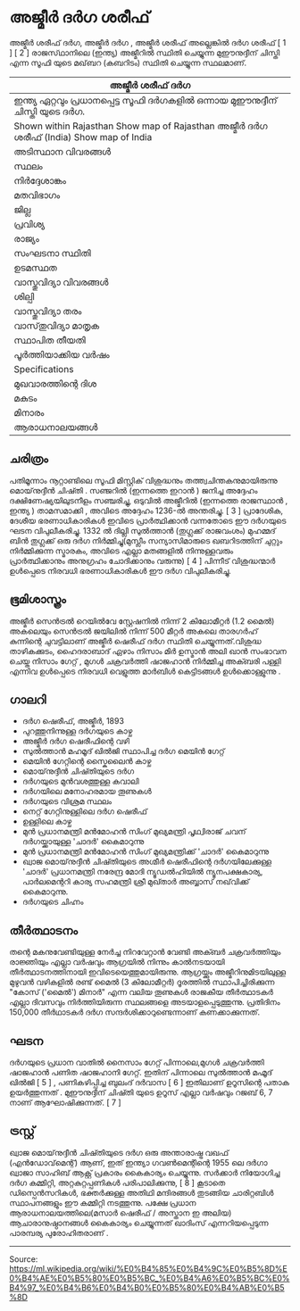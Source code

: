 # അജ്മീർ ദർഗ ശരീഫ്

അജ്മീർ ശരീഫ് ദർഗ, അജ്മീർ ദർഗ , അജ്മീർ ശരീഫ് അല്ലെങ്കിൽ ദർഗ ശരീഫ് [ 1 ] [ 2 ] രാജസ്‌ഥാനിലെ (ഇന്ത്യ) അജ്മീറിൽ സ്ഥിതി ചെയ്യുന്ന മുഈനുദ്ദീന് ചിസ്തി എന്ന സൂഫി യുടെ മഖ്‌ബറ (കബറിടം) സ്ഥിതി ചെയ്യുന്ന സ്ഥലമാണ്.

| അജ്മീർ ശരീഫ് ദർഗ |
| --- |
| ഇന്ത്യ ഏറ്റവും പ്രധാനപ്പെട്ട സൂഫി ദർഗകളിൽ ഒന്നായ മുഈനുദ്ദീന് ചിസ്തി യുടെ ദർഗ. |
| Shown within Rajasthan Show map of Rajasthan അജ്മീർ ദർഗ ശരീഫ് (India) Show map of India |
| അടിസ്ഥാന വിവരങ്ങൾ |
| സ്ഥലം |
| നിർദ്ദേശാങ്കം |
| മതവിഭാഗം |
| ജില്ല |
| പ്രവിശ്യ |
| രാജ്യം |
| സംഘടനാ സ്ഥിതി |
| ഉടമസ്ഥത |
| വാസ്തുവിദ്യാ വിവരങ്ങൾ |
| ശില്പി |
| വാസ്തുവിദ്യാ തരം |
| വാസ്‌തുവിദ്യാ മാതൃക |
| സ്ഥാപിത തീയതി |
| പൂർത്തിയാക്കിയ വർഷം |
| Specifications |
| മുഖവാരത്തിന്റെ ദിശ |
| മകുടം |
| മിനാരം |
| ആരാധനാലയങ്ങൾ |

## ചരിത്രം

പതിമൂന്നാം നൂറ്റാണ്ടിലെ സൂഫി മിസ്റ്റിക് വിശുദ്ധനും തത്ത്വചിന്തകനുമായിരുന്നു മൊയ്‌നുദ്ദീൻ ചിഷ്തി . സഞ്ജറിൽ (ഇന്നത്തെ ഇറാൻ ) ജനിച്ച അദ്ദേഹം ദക്ഷിണേഷ്യയിലുടനീളം സഞ്ചരിച്ചു, ഒടുവിൽ അജ്മീറിൽ (ഇന്നത്തെ രാജസ്ഥാൻ , ഇന്ത്യ ) താമസമാക്കി , അവിടെ അദ്ദേഹം 1236-ൽ അന്തരിച്ചു. [ 3 ] പ്രാദേശിക, ദേശീയ ഭരണാധികാരികൾ ഇവിടെ പ്രാർത്ഥിക്കാൻ വന്നതോടെ ഈ ദർഗയുടെ ഘടന വിപുലീകരിച്ചു. 1332 ൽ ദില്ലി സുൽത്താൻ (തുഗ്ലക്ക് രാജവംശം) മുഹമ്മദ് ബിൻ തുഗ്ലക്ക് ഒരു ദർഗ നിർമ്മിച്ചു(മുസ്ലീം സന്യാസിമാരുടെ ഖബറിടത്തിന് ചുറ്റും നിർമ്മിക്കുന്ന സ്മാരകം, അവിടെ എല്ലാ മതങ്ങളിൽ നിന്നുള്ളവരും പ്രാർത്ഥിക്കാനും അനുഗ്രഹം ചോദിക്കാനും വരുന്നു) [ 4 ] പിന്നീട് വിശുദ്ധന്മാർ ഉൾപ്പെടെ നിരവധി ഭരണാധികാരികൾ ഈ ദർഗ വിപുലീകരിച്ചു.

## ഭൂമിശാസ്ത്രം

അജ്മീർ സെൻട്രൽ റെയിൽവേ സ്റ്റേഷനിൽ നിന്ന് 2 കിലോമീറ്റർ (1.2 മൈൽ) അകലെയും സെൻട്രൽ ജയിലിൽ നിന്ന് 500 മീറ്റർ അകലെ താരഗർഹ് കുന്നിന്റെ ചുവട്ടിലാണ് അജ്മീർ ഷെരീഫ് ദർഗ സ്ഥിതി ചെയ്യുന്നത്.വിശുദ്ധ താഴികക്കുടം, ഹൈദരാബാദ് ഏഴാം നിസാം മിർ ഉസ്മാൻ അലി ഖാൻ സംഭാവന ചെയ്ത നിസാം ഗേറ്റ് , മുഗൾ ചക്രവർത്തി ഷാജഹാൻ നിർമ്മിച്ച അക്ബരി പള്ളി എന്നിവ ഉൾപ്പെടെ നിരവധി വെളുത്ത മാർബിൾ കെട്ടിടങ്ങൾ ഉൾക്കൊള്ളുന്നു .

## ഗാലറി

- ദർഗ ഷെരീഫ്, അജ്മീർ, 1893
- പുറത്തുനിന്നുള്ള ദർഗയുടെ കാഴ്ച
- അജ്മീർ ദർഗ ഷെരീഫിന്റെ വഴി
- സുൽത്താൻ മഹമൂദ് ഖിൽജി സ്ഥാപിച്ച ദർഗ മെയിൻ ഗേറ്റ്
- മെയിൻ ഗേറ്റിന്റെ സ്കൈലൈൻ കാഴ്ച
- മൊയ്‌നുദ്ദീൻ ചിഷ്തിയുടെ ദർഗ
- ദർഗയുടെ മുൻവശത്തുള്ള കവാലി
- ദർഗയിലെ മനോഹരമായ തൂണുകൾ
- ദർഗയുടെ വിശ്രമ സ്ഥലം
- നെറ്റ് ഗേറ്റിനുള്ളിലെ ദർഗ ഷെരീഫ്
- ഉള്ളിലെ കാഴ്ച
- മുൻ പ്രധാനമന്ത്രി മൻ‌മോഹൻ സിംഗ് മുഖ്യമന്ത്രി പൃഥ്വിരാജ് ചവന് ദർഗയ്ക്കായുള്ള 'ചാദർ' കൈമാറുന്നു
- മുൻ പ്രധാനമന്ത്രി മൻ‌മോഹൻ സിംഗ് മുഖ്യമന്ത്രിക്ക് 'ചാദർ' കൈമാറുന്നു
- ഖ്വാജ മൊയ്‌നുദ്ദീൻ ചിഷ്തിയുടെ അഗ്മീർ ഷെരീഫിന്റെ ദർഗയിലേക്കുള്ള 'ചാദർ' പ്രധാനമന്ത്രി നരേന്ദ്ര മോദി ന്യൂഡൽഹിയിൽ ന്യൂനപക്ഷകാര്യ, പാർലമെന്ററി കാര്യ സഹമന്ത്രി ശ്രീ മുഖ്താർ അബ്ബാസ് നഖ്‌വിക്ക് കൈമാറുന്നു.
- ദർഗയുടെ ചിഹ്നം

## തീർത്ഥാടനം

തന്റെ മകനുവേണ്ടിയുള്ള നേർച്ച നിറവേറ്റാൻ വേണ്ടി അക്ബർ ചക്രവർത്തിയും രാജ്ഞിയും എല്ലാ വർഷവും ആഗ്രയിൽ നിന്നും കാൽനടയായി തീർത്ഥാടനത്തിനായി ഇവിടെയെത്തുമായിരുന്നു. ആഗ്രയ്ക്കും അജ്മീറിനുമിടയിലുള്ള മുഴുവൻ വഴികളിൽ രണ്ട് മൈൽ (3 കിലോമീറ്റർ) ദൂരത്തിൽ സ്ഥാപിച്ചിരിക്കുന്ന "കോസ് ('മൈൽ') മിനാർ" എന്ന വലിയ തൂണുകൾ രാജകീയ തീർത്ഥാടകർ എല്ലാ ദിവസവും നിർത്തിയിരുന്ന സ്ഥലങ്ങളെ അടയാളപ്പെടുത്തുന്നു. 
പ്രതിദിനം 150,000 തീർഥാടകർ ദർഗ സന്ദർശിക്കാറുണ്ടെന്നാണ് കണക്കാക്കുന്നത്.

## ഘടന

ദർഗയുടെ പ്രധാന വാതിൽ നൈസാം ഗേറ്റ് പിന്നാലെ,മുഗൾ ചക്രവർത്തി ഷാജഹാൻ പണിത ഷാജഹാനി ഗേറ്റ്. ഇതിന് പിന്നാലെ സുൽത്താൻ മഹ്മൂദ് ഖിൽജി [ 5 ] , പണികഴിപ്പിച്ച ബുലംദ് ദർവാസ [ 6 ] ഇതിലാണ് ഉറൂസിന്റെ പതാക ഉയർത്തുന്നത് . മുഈനുദ്ദീന് ചിഷ്തി യുടെ ഉറൂസ് എല്ലാ വർഷവും റജബ് 6, 7 നാണ് ആഘോഷിക്കുന്നത്. [ 7 ]

## ട്രസ്റ്റ്

ഖ്വാജ മൊയ്‌നുദ്ദീൻ ചിഷ്തിയുടെ ദർഗ ഒരു അന്താരാഷ്ട്ര വഖഫ് (എൻ‌ഡോവ്‌മെന്റ്) ആണ്, ഇത് ഇന്ത്യാ ഗവൺമെന്റിന്റെ 1955 ലെ ദർഗാ ഖ്വാജാ സാഹിബ് ആക്റ്റ് പ്രകാരം കൈകാര്യം ചെയ്യുന്നു. സർക്കാർ നിയോഗിച്ച ദർഗ കമ്മിറ്റി, അറ്റകുറ്റപ്പണികൾ പരിപാലിക്കുന്നു, [ 8 ] കൂടാതെ ഡിസ്പെൻസറികൾ, ഭക്തർക്കുള്ള അതിഥി മന്ദിരങ്ങൾ തുടങ്ങിയ ചാരിറ്റബിൾ സ്ഥാപനങ്ങളും ഈ കമ്മിറ്റി നടത്തുന്നു. പക്ഷേ പ്രധാന ആരാധനാലയത്തിലെ(മസാർ ഷെരീഫ് / അസ്താന ഇ അലിയ) ആചാരാനുഷ്ഠാനങ്ങൾ കൈകാര്യം ചെയ്യുന്നത് ഖാദിംസ് എന്നറിയപ്പെടുന്ന പാരമ്പര്യ പുരോഹിതരാണ് .

---
Source: https://ml.wikipedia.org/wiki/%E0%B4%85%E0%B4%9C%E0%B5%8D%E0%B4%AE%E0%B5%80%E0%B5%BC_%E0%B4%A6%E0%B5%BC%E0%B4%97_%E0%B4%B6%E0%B4%B0%E0%B5%80%E0%B4%AB%E0%B5%8D
